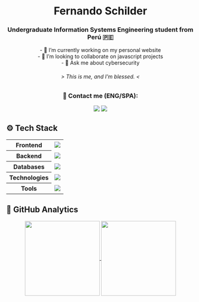 <h1 align=center>Fernando Schilder</h1>

<div align=center>
    <h3>Undergraduate Information Systems Engineering student from Perú 🇵🇪</h3>
    <p>
        - 🔭 I’m currently working on my personal website <br>
        <!--- 🌱 I’m currently learning ... <br> -->
        - 👯 I’m looking to collaborate on javascript projects <br>
        <!--- 🤔 I’m looking for help with ... <br> -->
        - 💬 Ask me about cybersecurity <br>
    </p>
    <h6> > This is me, and I'm blessed. < </h6>
</div>

<div align=center>
    <h3>📩 Contact me (ENG/SPA):</h3>
    <a href="https://www.linkedin.com/in/fernandoschilder/"style="text-decoration: none;"><img src="https://img.shields.io/badge/linkedin-%230077B5.svg?&style=for-the-badge&logo=linkedin&logoColor=white"/></a>
    <a href="mailto:ferschilderh@gmail.com" style="text-decoration: none;"><img src="https://img.shields.io/badge/Gmail-D14836?style=for-the-badge&logo=gmail&logoColor=white"/></a>

    
</div>

<h2>⚙️ Tech Stack</h2>

<div align=center>
    <table>
        <tr>
            <th>Frontend</th>
            <td align=center>
                <a href="https://skillicons.dev/">
                    <img src="https://skillicons.dev/icons?i=js,html,css,angular,dotnet" />
                </a>
            </td>
        </tr>
        <tr>
            <th>Backend</th>
            <td align=center>
                <a href="https://skillicons.dev/">
                    <img src="https://skillicons.dev/icons?i=java,cpp,cs,spring" />
                </a>
            </td>
        </tr>
        <tr>
            <th>Databases</th>
            <td align=center>
                <a href="https://skillicons.dev/">
                    <img src="https://skillicons.dev/icons?i=postgres,mongo" />
                    </a>
            </td>
        </tr>
        <tr>
            <th>Technologies</th>
            <td align=center>
                <a href="https://skillicons.dev/">
                    <img src="https://skillicons.dev/icons?i=windows,linux,aws" />
                </a>
            </td>
        </tr>
        <tr>
            <th>Tools</th>
            <td align=center>
                <a href="https://skillicons.dev/">
                    <img src="https://skillicons.dev/icons?i=git,docker,vscode,figma" />
                </a>
            </td>
        </tr>
    </table>
</div>

<h2>🧮 GitHub Analytics</h2>

<div align=center>
    <a href="https://github.com/anuraghazra/github-readme-stats">
        <img height=200 align=center src="https://github-readme-stats-bay-gamma-28.vercel.app/api?username=fernandoschilder&include_all_commits=true&count_private=true&&show_icons=true&theme=transparent" />
    </a>
    <a href="https://github.com/anuraghazra/github-readme-stats">
        <img height=200 align=center src="https://github-readme-stats-bay-gamma-28.vercel.app/api/top-langs?username=fernandoschilder&show_icons=true&theme=transparent&layout=compact&langs_count=6" />
    </a>
</div>
